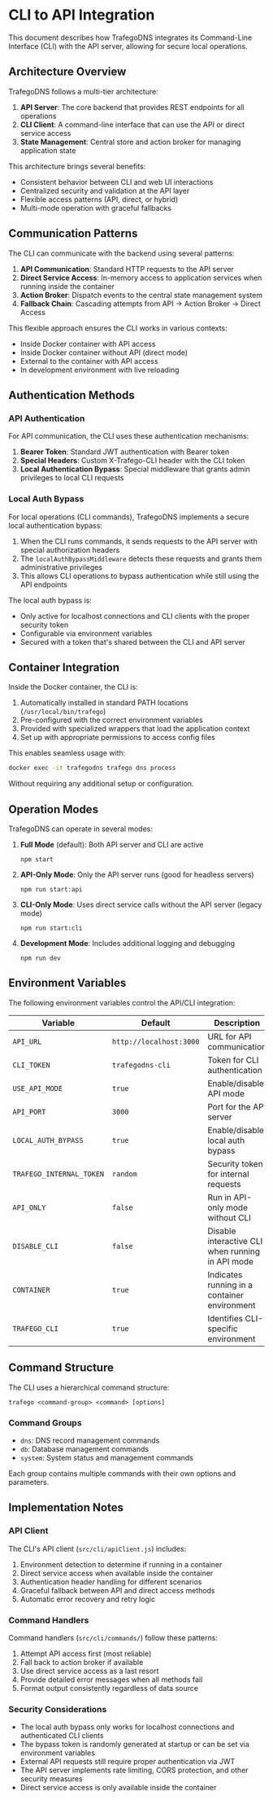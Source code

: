 # CLI to API Integration

This document describes how TrafegoDNS integrates its Command-Line Interface (CLI) with the API server, allowing for secure local operations.

## Architecture Overview

TrafegoDNS follows a multi-tier architecture:

1. **API Server**: The core backend that provides REST endpoints for all operations
2. **CLI Client**: A command-line interface that can use the API or direct service access
3. **State Management**: Central store and action broker for managing application state

This architecture brings several benefits:
- Consistent behavior between CLI and web UI interactions
- Centralized security and validation at the API layer
- Flexible access patterns (API, direct, or hybrid)
- Multi-mode operation with graceful fallbacks

## Communication Patterns

The CLI can communicate with the backend using several patterns:

1. **API Communication**: Standard HTTP requests to the API server
2. **Direct Service Access**: In-memory access to application services when running inside the container
3. **Action Broker**: Dispatch events to the central state management system
4. **Fallback Chain**: Cascading attempts from API → Action Broker → Direct Access

This flexible approach ensures the CLI works in various contexts:
- Inside Docker container with API access
- Inside Docker container without API (direct mode)
- External to the container with API access
- In development environment with live reloading

## Authentication Methods

### API Authentication

For API communication, the CLI uses these authentication mechanisms:

1. **Bearer Token**: Standard JWT authentication with Bearer token
2. **Special Headers**: Custom X-Trafego-CLI header with the CLI token
3. **Local Authentication Bypass**: Special middleware that grants admin privileges to local CLI requests

### Local Auth Bypass

For local operations (CLI commands), TrafegoDNS implements a secure local authentication bypass:

1. When the CLI runs commands, it sends requests to the API server with special authorization headers
2. The `localAuthBypassMiddleware` detects these requests and grants them administrative privileges
3. This allows CLI operations to bypass authentication while still using the API endpoints

The local auth bypass is:
- Only active for localhost connections and CLI clients with the proper security token
- Configurable via environment variables
- Secured with a token that's shared between the CLI and API server

## Container Integration

Inside the Docker container, the CLI is:

1. Automatically installed in standard PATH locations (`/usr/local/bin/trafego`)
2. Pre-configured with the correct environment variables
3. Provided with specialized wrappers that load the application context
4. Set up with appropriate permissions to access config files

This enables seamless usage with:
```bash
docker exec -it trafegodns trafego dns process
```

Without requiring any additional setup or configuration.

## Operation Modes

TrafegoDNS can operate in several modes:

1. **Full Mode** (default): Both API server and CLI are active
   ```
   npm start
   ```

2. **API-Only Mode**: Only the API server runs (good for headless servers)
   ```
   npm run start:api
   ```

3. **CLI-Only Mode**: Uses direct service calls without the API server (legacy mode)
   ```
   npm run start:cli
   ```

4. **Development Mode**: Includes additional logging and debugging
   ```
   npm run dev
   ```

## Environment Variables

The following environment variables control the API/CLI integration:

| Variable | Default | Description |
|----------|---------|-------------|
| `API_URL` | `http://localhost:3000` | URL for API communication |
| `CLI_TOKEN` | `trafegodns-cli` | Token for CLI authentication |
| `USE_API_MODE` | `true` | Enable/disable API mode |
| `API_PORT` | `3000` | Port for the API server |
| `LOCAL_AUTH_BYPASS` | `true` | Enable/disable local auth bypass |
| `TRAFEGO_INTERNAL_TOKEN` | `random` | Security token for internal requests |
| `API_ONLY` | `false` | Run in API-only mode without CLI |
| `DISABLE_CLI` | `false` | Disable interactive CLI when running in API mode |
| `CONTAINER` | `true` | Indicates running in a container environment |
| `TRAFEGO_CLI` | `true` | Identifies CLI-specific environment |

## Command Structure

The CLI uses a hierarchical command structure:

```
trafego <command-group> <command> [options]
```

### Command Groups

- `dns`: DNS record management commands
- `db`: Database management commands
- `system`: System status and management commands

Each group contains multiple commands with their own options and parameters.

## Implementation Notes

### API Client

The CLI's API client (`src/cli/apiClient.js`) includes:

1. Environment detection to determine if running in a container
2. Direct service access when available inside the container
3. Authentication header handling for different scenarios
4. Graceful fallback between API and direct access methods
5. Automatic error recovery and retry logic

### Command Handlers

Command handlers (`src/cli/commands/`) follow these patterns:

1. Attempt API access first (most reliable)
2. Fall back to action broker if available
3. Use direct service access as a last resort
4. Provide detailed error messages when all methods fail
5. Format output consistently regardless of data source

### Security Considerations

- The local auth bypass only works for localhost connections and authenticated CLI clients
- The bypass token is randomly generated at startup or can be set via environment variables
- External API requests still require proper authentication via JWT
- The API server implements rate limiting, CORS protection, and other security measures
- Direct service access is only available inside the container